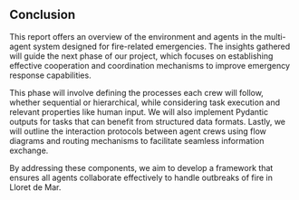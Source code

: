 ## Conclusion

This report offers an overview of the environment and agents in the multi-agent system designed for fire-related emergencies. The insights gathered will guide the next phase of our project, which focuses on establishing effective cooperation and coordination mechanisms to improve emergency response capabilities.

This phase will involve defining the processes each crew will follow, whether sequential or hierarchical, while considering task execution and relevant properties like human input. We will also implement Pydantic outputs for tasks that can benefit from structured data formats. Lastly, we will outline the interaction protocols between agent crews using flow diagrams and routing mechanisms to facilitate seamless information exchange.

By addressing these components, we aim to develop a framework that ensures all agents collaborate effectively to handle outbreaks of fire in Lloret de Mar.
